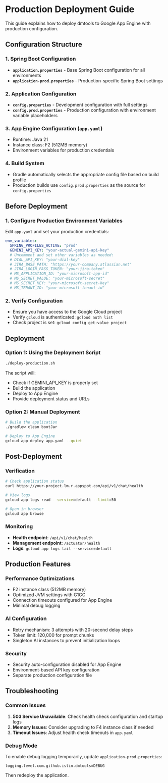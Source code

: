 # Production Deployment Guide

This guide explains how to deploy dmtools to Google App Engine with production configuration.

## Configuration Structure

### 1. Spring Boot Configuration
- **`application.properties`** - Base Spring Boot configuration for all environments
- **`application-prod.properties`** - Production-specific Spring Boot settings

### 2. Application Configuration  
- **`config.properties`** - Development configuration with full settings
- **`config.prod.properties`** - Production configuration with environment variable placeholders

### 3. App Engine Configuration (`app.yaml`)
- Runtime: Java 21
- Instance class: F2 (512MB memory) 
- Environment variables for production credentials

### 4. Build System
- Gradle automatically selects the appropriate config file based on build profile
- Production builds use `config.prod.properties` as the source for `config.properties`

## Before Deployment

### 1. Configure Production Environment Variables
Edit `app.yaml` and set your production credentials:

```yaml
env_variables:
  SPRING_PROFILES_ACTIVE: "prod"
  GEMINI_API_KEY: "your-actual-gemini-api-key"
  # Uncomment and set other variables as needed:
  # DIAL_API_KEY: "your-dial-key"
  # JIRA_BASE_PATH: "https://your-company.atlassian.net"
  # JIRA_LOGIN_PASS_TOKEN: "your-jira-token"
  # MS_APPLICATION_ID: "your-microsoft-app-id"
  # MS_SECRET_VALUE: "your-microsoft-secret"
  # MS_SECRET_KEY: "your-microsoft-secret-key"
  # MS_TENANT_ID: "your-microsoft-tenant-id"
```

### 2. Verify Configuration
- Ensure you have access to the Google Cloud project
- Verify `gcloud` is authenticated: `gcloud auth list`
- Check project is set: `gcloud config get-value project`

## Deployment

### Option 1: Using the Deployment Script
```bash
./deploy-production.sh
```

The script will:
- Check if GEMINI_API_KEY is properly set
- Build the application
- Deploy to App Engine
- Provide deployment status and URLs

### Option 2: Manual Deployment
```bash
# Build the application
./gradlew clean bootJar

# Deploy to App Engine
gcloud app deploy app.yaml --quiet
```

## Post-Deployment

### Verification
```bash
# Check application status
curl https://your-project.lm.r.appspot.com/api/v1/chat/health

# View logs
gcloud app logs read --service=default --limit=50

# Open in browser
gcloud app browse
```

### Monitoring
- **Health endpoint**: `/api/v1/chat/health`
- **Management endpoint**: `/actuator/health`
- **Logs**: `gcloud app logs tail --service=default`

## Production Features

### Performance Optimizations
- F2 instance class (512MB memory)
- Optimized JVM settings with G1GC
- Connection timeouts configured for App Engine
- Minimal debug logging

### AI Configuration
- Retry mechanism: 3 attempts with 20-second delay steps
- Token limit: 120,000 for prompt chunks
- Singleton AI instances to prevent initialization loops

### Security
- Security auto-configuration disabled for App Engine
- Environment-based API key configuration
- Separate production configuration file

## Troubleshooting

### Common Issues
1. **503 Service Unavailable**: Check health check configuration and startup logs
2. **Memory Issues**: Consider upgrading to F4 instance class if needed
3. **Timeout Issues**: Adjust health check timeouts in `app.yaml`

### Debug Mode
To enable debug logging temporarily, update `application-prod.properties`:
```properties
logging.level.com.github.istin.dmtools=DEBUG
```

Then redeploy the application. 